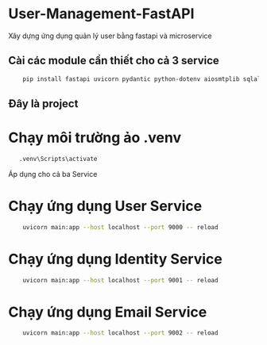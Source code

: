 # User-Management-FastAPI
Xây dựng ứng dụng quản lý user bằng fastapi và microservice
## Cài các module cần thiết cho cả 3 service
```sh
    pip install fastapi uvicorn pydantic python-dotenv aiosmtplib sqlalchemy asyncpg httpx passlib psycopg2
```

## Đây là project

# Chạy môi trường ảo .venv
```sh
   .venv\Scripts\activate
   ```

Áp dụng cho cả ba Service
# Chạy ứng dụng User Service
```sh
    uvicorn main:app --host localhost --port 9000 -- reload
```
# Chạy ứng dụng Identity Service
```sh
    uvicorn main:app --host localhost --port 9001 -- reload
```
# Chạy ứng dụng Email Service
```sh
    uvicorn main:app --host localhost --port 9002 -- reload
```

